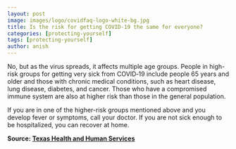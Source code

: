 ```yaml
---
layout: post
image: images/logo/covidfaq-logo-white-bg.jpg
title: Is the risk for getting COVID‑19 the same for everyone?
categories: [protecting-yourself]
tags: [protecting-yourself]
author: anish
---
```


No, but as the virus spreads, it affects multiple age groups. People in high-risk groups for getting very sick from COVID‑19 include people 65 years and older and those with chronic medical conditions, such as heart disease, lung disease, diabetes, and cancer. Those who have a compromised immune system are also at higher risk than those in the general population.

If you are in one of the higher-risk groups mentioned above and you develop fever or symptoms, call your doctor. If you are not sick enough to be hospitalized, you can recover at home.

**Source: [Texas Health and Human Services](https://www.dshs.state.tx.us/coronavirus/faq.aspx)**